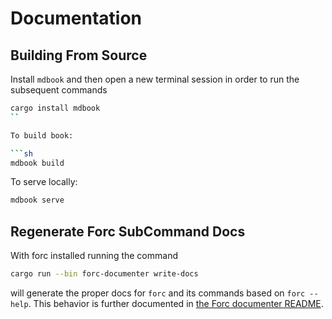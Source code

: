 # Documentation

## Building From Source

Install `mdbook` and then open a new terminal session in order to run the subsequent
commands
```sh
cargo install mdbook
``

To build book:

```sh
mdbook build
```

To serve locally:

```sh
mdbook serve
```

## Regenerate Forc SubCommand Docs

With forc installed running the command

```sh
cargo run --bin forc-documenter write-docs
```

will generate the proper docs for `forc` and its commands based on `forc --help`. This behavior is further documented in [the Forc documenter README](../scripts/forc-documenter/README.md).
